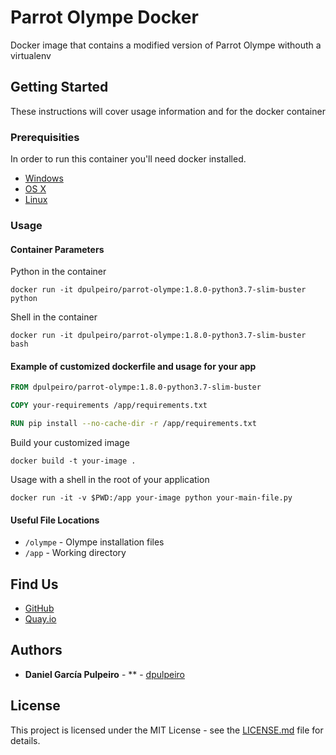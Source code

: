 # Parrot Olympe Docker
Docker image that contains a modified version of Parrot Olympe withouth a virtualenv

## Getting Started

These instructions will cover usage information and for the docker container 

### Prerequisities


In order to run this container you'll need docker installed.

* [Windows](https://docs.docker.com/windows/started)
* [OS X](https://docs.docker.com/mac/started/)
* [Linux](https://docs.docker.com/linux/started/)

### Usage

#### Container Parameters

Python in the container

```shell
docker run -it dpulpeiro/parrot-olympe:1.8.0-python3.7-slim-buster python
```

Shell in the container 

```shell
docker run -it dpulpeiro/parrot-olympe:1.8.0-python3.7-slim-buster bash
```
#### Example of customized dockerfile and usage for your app

```dockerfile
FROM dpulpeiro/parrot-olympe:1.8.0-python3.7-slim-buster

COPY your-requirements /app/requirements.txt

RUN pip install --no-cache-dir -r /app/requirements.txt

```
Build your customized image

```shell
docker build -t your-image . 
```

Usage with a shell in the root of your application

```shell
docker run -it -v $PWD:/app your-image python your-main-file.py
```

#### Useful File Locations

* `/olympe` - Olympe installation files
* `/app` - Working directory

## Find Us

* [GitHub](https://github.com/your/repository)
* [Quay.io](https://quay.io/repository/your/docker-repository)


## Authors

* **Daniel García Pulpeiro** - ** - [dpulpeiro](https://github.com/dpulpeiro)

## License

This project is licensed under the MIT License - see the [LICENSE.md](https://github.com/dpulpeiro/parrot-olympe-docker/LICENSE.md) file for details.
